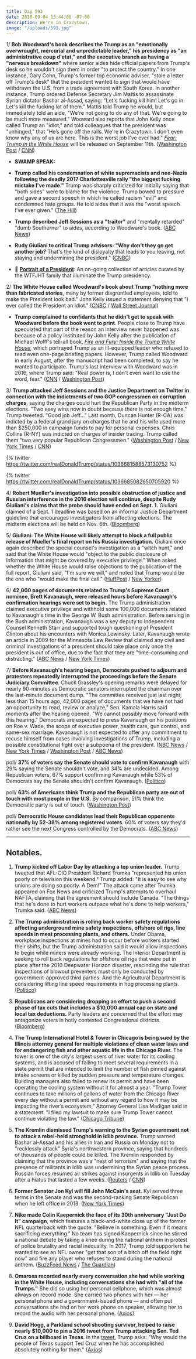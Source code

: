 ```yaml
---
title: Day 593
date: 2018-09-04 13:44:00 -07:00
description: We're in Crazytown.
image: "/uploads/593.jpg"
---
```


1/ **Bob Woodward's book describes the Trump as an "emotionally overwrought, mercurial and unpredictable leader," his presidency as "an administrative coup d'etat," and the executive branch as having a "nervous breakdown"** where senior aides hide official papers from Trump's desk so he wouldn't sign them in order "to protect the country." In one instance, Gary Cohn, Trump's former top economic adviser, "stole a letter off Trump's desk" that the president wanted to sign that would have withdrawn the U.S. from a trade agreement with South Korea. In another instance, Trump ordered Defense Secretary Jim Mattis to assassinate Syrian dictator Bashar al-Assad, saying: "Let's fucking kill him! Let's go in. Let's kill the fucking lot of them." Mattis told Trump he would, but immediately told an aide, "We're not going to do any of that. We're going to be much more measured." Wooward also reports that John Kelly once called Trump an "idiot," and told colleagues that the president was "unhinged," that "He’s gone off the rails. We're in Crazytown. I don't even know why any of us are here. This is the worst job I've ever had." *[Fear: Trump in the White House](https://amzn.to/2CkeGXi)* will be released on September 11th. ([Washington Post](https://www.washingtonpost.com/politics/bob-woodwards-new-book-reveals-a-nervous-breakdown-of-trumps-presidency/2018/09/04/b27a389e-ac60-11e8-a8d7-0f63ab8b1370_story.html) / [CNN](https://www.cnn.com/2018/09/04/politics/bob-woodward-book-donald-trump-fear/index.html))

* **SWAMP SPEAK:**

* **Trump called his condemnation of white supremacists and neo-Nazis following the deadly 2017 Charlottesville rally "the biggest fucking mistake I've made."** Trump was sharply criticized for initially saying that "both sides" were to blame for the violence. Trump bowed to pressure and gave a second speech in which he called racism "evil" and condemned hate groups. He told aides that it was the "worst speech I've ever given." ([The Hill](http://thehill.com/homenews/administration/404940-trump-said-condemning-white-supremacists-was-biggest-f-ing-mistake))

* **Trump described Jeff Sessions as a "traitor"** and "mentally retarded" "dumb Southerner" to aides, according to Woodward's book. ([ABC News](https://abcnews.go.com/Politics/bob-woodward-book-paints-portrait-chaotic-paranoid-white/story?id=57594550))

* **Rudy Giuliani to critical Trump advisors: "Why don't they go get another job?** That's the kind of disloyalty that leads to you leaving, not staying and undermining the president." ([CNBC](https://www.cnbc.com/2018/09/04/giuliani-to-trump-aides-ripping-trump-in-woodward-book-find-new-job.html))

* 👑 **[Portrait of a President](https://talk.whatthefuckjusthappenedtoday.com/t/portrait-of-a-president/1465)**: An on-going collection of articles curated by the WTFJHT family that illuminate the Trump presidency.

2/ **The White House called Woodward's book about Trump "nothing more than fabricated stories**, many by former disgruntled employees, told to make the President look bad." John Kelly issued a statement denying that "I ever called the President an idiot." ([CNBC](https://www.cnbc.com/2018/09/04/white-house-calls-woodwards-book-on-trump-nothing-more-than-fabricated-stories-.html) / [Wall Street Journal](https://www.wsj.com/articles/white-house-calls-bob-woodwards-book-nothing-more-than-fabricated-lies-1536089079))

* **Trump complained to confidants that he didn't get to speak with Woodward before the book went to print**. People close to Trump have speculated that part of the reason an interview never happened was because of a policy instituted by John Kelly after the publication of Michael Wolff's tell-all book, *[Fire and Fury: Inside the Trump White House](https://amzn.to/2CkRKXQ)*, which portrayed Trump as an ill-equipped leader who refused to read even one-page briefing papers. However, Trump called Woodward in early August, after the manuscript had been completed, to say he wanted to participate. Trump's last interview with Woodward was in 2016, where Trump said: "Real power is, I don't even want to use the word, fear." ([CNN](https://www.cnn.com/2018/09/04/politics/donald-trump-bob-woodward-book-interview/index.html) / [Washington Post](https://www.washingtonpost.com/politics/2018/09/04/transcript-phone-call-between-president-trump-journalist-bob-woodward/))

3/ **Trump attacked Jeff Sessions and the Justice Department on Twitter in connection with the indictments of two GOP congressmen on corruption charges**, saying the charges could hurt the Republican Party in the midterm elections. "Two easy wins now in doubt because there is not enough time," Trump tweeted. "Good job Jeff..." Last month, Duncan Hunter (R-CA) was indicted by a federal grand jury on charges that he and his wife used more than $250,000 in campaign funds to pay for personal expenses. Chris Collins (R-NY) was indicted  on charges of insider trading. Trump called them "two very popular Republican Congressmen." ([Washington Post](https://www.washingtonpost.com/politics/two-easy-wins-now-in-doubt-trump-renews-attack-on-sessions-citing-indictments-of-two-gop-congressmen-ahead-of-midterms/2018/09/03/e6f1356a-afac-11e8-9a6a-565d92a3585d_story.html) / [New York Times](https://www.nytimes.com/2018/09/03/us/politics/trump-sessions-midterms.html) / [CNN](https://www.cnn.com/2018/09/03/politics/donald-trump-jeff-sessions-justice-department/index.html))

{% twitter https://twitter.com/realDonaldTrump/status/1036681588573130752 %}

{% twitter https://twitter.com/realDonaldTrump/status/1036685082650705920 %}

4/ **Robert Mueller's investigation into possible obstruction of justice and Russian interference in the 2016 election will continue, despite Rudy Giuliani's claims that the probe should have ended on Sept. 1.** Giuliani claimed of a Sept. 1 deadline was based on an informal Justice Department guideline that encourages investigators from affecting elections. The midterm elections will be held on Nov. 6th. ([Bloomberg](https://www.bloomberg.com/news/articles/2018-09-04/mueller-persists-despite-trump-team-s-claim-clock-has-run-out))

5/ **Giuliani: The White House will likely attempt to block a full public release of Mueller's final report on his Russia investigation.** Giuliani once again described the special counsel's investigation as a "witch hunt," and said that the White House would "object to the public disclosure of information that might be covered by executive privilege." When asked whether the White House would raise objections to the publication of the full report, Giuliani said, "I'm sure we will," and noted that Trump would be the one who "would make the final call." ([HuffPost](https://www.huffingtonpost.com/entry/giuliani-mueller-report-new-yorker_us_5b8d393be4b0511db3dac87d) / [New Yorker](https://www.newyorker.com/magazine/2018/09/10/how-rudy-giuliani-turned-into-trumps-clown))

6/ **42,000 pages of documents related to Trump's Supreme Court nominee, Brett Kavanaugh, were released hours before Kavanaugh's confirmation hearings were set to begin.** The Trump administration claimed executive privilege and withhold some 100,000 documents related to Kavanaugh's time in the George W. Bush administration. Before serving in the Bush administration, Kavanaugh was a key deputy to Independent Counsel Kenneth Starr and supported tough questioning of President Clinton about his encounters with Monica Lewinsky. Later, Kavanaugh wrote an article in 2009 for the Minnesota Law Review that claimed any civil and criminal investigations of a president should take place only once the president is out of office, due to the fact that they are "time-consuming and distracting." ([ABC News](https://abcnews.go.com/Politics/democrats-raise-alarm-white-house-decision-withhold-kavanaugh/story?id=57563344) / [New York Times](https://www.nytimes.com/2018/09/01/us/politics/kavanaugh-records.html))

7/ **Before Kavanaugh's hearing began, Democrats pushed to adjourn and protesters repeatedly interrupted the proceedings before the Senate Judiciary Committee**. Chuck Grassley's opening remarks were delayed for nearly 90-minutes as Democratic senators interrupted the chairman over the last-minute document dump. "The committee received just last night, less than 15 hours ago, 42,000 pages of documents that we have not had an opportunity to read, review or analyze," Sen. Kamala Harris said moments after the hearing opened. "We cannot possibly move forward with this hearing." Democrats are expected to press Kavanaugh on his positions on Roe v. Wade, the scope of executive power, health care, gun control, and same-sex marriage. Kavanaugh is not expected to offer any commitment to recuse himself from cases involving investigations of Trump, including a possible constitutional fight over a subpoena of the president. ([NBC News](https://www.nbcnews.com/politics/congress/kavanaugh-hearings-launch-tuesday-amid-fresh-democratic-calls-delay-n905891) / [New York Times](https://www.nytimes.com/2018/09/04/us/politics/kavanaugh-confirmation-hearing-updates.html) / [Washington Post](https://www.washingtonpost.com/politics/kavanaugh-hearing-trumps-nominee-will-pledge-to-be-a-neutral-and-impartial-arbiter/2018/09/04/5fbaec1a-b035-11e8-9a6a-565d92a3585d_story.html) / [ABC News](https://abcnews.go.com/Politics/kavanaugh-commit-recusal-trump-mueller-related-matters/story?id=57534501))

poll/ **37% of voters say the Senate should vote to confirm Kavanaugh** with 29% saying the Senate shouldn't vote, and 34% are undecided. Among Republican voters, 67% support confirming Kavanaugh while 53% of Democrats say the Senate shouldn't confirm Kavanaugh. ([Politico](https://www.politico.com/story/2018/09/04/kavanaugh-confirmation-support-poll-806300))

poll/ **63% of Americans think Trump and the Republican party are out of touch with most people in the U.S.** By comparison, 51% think the Democratic party is out of touch. ([Washington Post](https://www.washingtonpost.com/politics/poll-democrats-regain-clear-advantage-in-midterms-shaping-up-as-referendum-on-president-trump/2018/09/03/b47be106-aefe-11e8-a20b-5f4f84429666_story.html))

poll/ **Democratic House candidates lead their Republican opponents nationally by 52-38% among registered voters**. 60% of voters say they'd rather see the next Congress controlled by the Democrats. ([ABC News](https://abcnews.go.com/Politics/energized-donald-trump-democrats-reach-14-midterms/story?id=57538542))

---

## Notables.

1. **Trump kicked off Labor Day by attacking a top union leader.** Trump tweeted that AFL-CIO President Richard Trumka "represented his union poorly on television this weekend." Trump added: "It is easy to see why unions are doing so poorly. A Dem!" The attack came after Trumka appeared on Fox News and criticized Trump's attempts to overhaul NAFTA, claiming that the agreement should include Canada. "The things that he's done to hurt workers outpace what he's done to help workers," Trumka said. ([ABC News](https://abcnews.go.com/Politics/wireStory/trump-attacks-union-leader-labor-day-57572623))

2. **The Trump administration is rolling back worker safety regulations affecting underground mine safety inspections, offshore oil rigs, line speeds in meat processing plants, and others.** Under Obama, workplace inspections at mines had to occur before workers started their shifts, but the Trump administration said it would allow inspections to begin while miners were already working. The Interior Department is seeking to roll back regulations for offshore oil rigs that were put in place after the 2010 Deepwater Horizon disaster, rescinding the rule that inspections of blowout preventers must only be conducted by government-approved third parties. And the Agricultural Department is considering lifting line speed requirements in hog processing plants. ([Politico](https://www.politico.com/story/2018/09/03/trumps-worker-safety-regulations-protections-unions-806008))

3. **Republicans are considering dropping an effort to push a second phase of tax cuts that includes a $10,000 annual cap on state and local tax deductions.** Party leaders are concerned that the effort may antagonize voters in hotly contested Congressional districts. ([Bloomberg](https://www.bloomberg.com/news/articles/2018-09-04/republicans-weigh-abandoning-tax-cut-2-0-after-salt-backlash?srnd=premium))

4. **The Trump International Hotel & Tower in Chicago is being sued by the Illinois attorney general for multiple violations of clean water laws and for endangering fish and other aquatic life in the Chicago River.** The tower is one of the city's largest users of river water for its cooling systems, and is accused of failing to meet several requirements in a state permit that are intended to limit the number of fish pinned against intake screens or killed by sudden pressure and temperature changes. Building managers also failed to renew its permit and have been operating the cooling system without it for almost a year. "Trump Tower continues to take millions of gallons of water from the Chicago River every day without a permit and without any regard to how it may be impacting the river’s ecosystem," Attorney General Lisa Madigan said in a statement. "I filed my lawsuit to make sure Trump Tower cannot continue violating the law." ([Chicago Tribune](http://www.chicagotribune.com/news/ct-met-trump-tower-chicago-river-madigan-lawsuit-20180814-story.html))

5. **The Kremlin dismissed Trump's warning to the Syrian government not to attack a rebel-held stronghold in Idlib province.** Trump warned Bashar al-Assad and his allies in Iran and Russia on Monday not to "recklessly attack" Syria's northwestern province, saying that hundreds of thousands of people could be killed. The Kremlin responded by claiming that the province was a "nest of terrorism" and saying that the presence of militants in Idlib was undermining the Syrian peace process. Russian forces resumed air strikes against insurgents in Idlib on Tuesday after a hiatus that lasted a few weeks. ([Reuters](https://www.reuters.com/article/us-mideast-crisis-syria-trump/trump-warns-syria-not-to-recklessly-attack-idlib-province-idUSKCN1LJ252) / [CNN](https://www.cnn.com/2018/09/03/politics/trump-syria-tweet-assad-rebel-idlib/index.html))

6. **Former Senator Jon Kyl will fill John McCain's seat**. Kyl served three terms in the Senate and was the second-ranking Senate Republican when he left office in 2013. ([New York Times](https://www.nytimes.com/2018/09/04/us/politics/arizona-senate-mccain.html))

7. **Nike made Colin Kaepernick the face of its 30th anniversary "Just Do It" campaign**, which features a black-and-white close up of the former NFL quarterback with the quote: "Believe in something. Even if it means sacrificing everything." No team has signed Kaepernick since he stirred a national debate by taking a knee during the national anthem in protest of police brutality and racial inequality. In 2017, Trump told supporters he wanted to see an NFL owner "get that son of a bitch off the field right now" and fire any player who refuses to stand during the national anthem. ([BuzzFeed News](https://www.buzzfeednews.com/article/claudiarosenbaum/colin-kaepernick-is-the-face-of-nikes-30th-anniversary-just) / [The Guardian](https://www.theguardian.com/sport/2018/sep/03/colin-kaepernick-nike-just-do-it-campaign-nfl))

8. **Omarosa recorded nearly every conversation she had while working in the White House, including conversations she had with "all of the Trumps."** She did so using her personal cellphone, which was almost always on record mode. She carried two phones with her — her personal phone and a government-issued phone — and often put conversations she had on her work phone on speaker, allowing her to record the audio with her personal phone. ([Axios](https://www.axios.com/omarosa-secret-tapes-record-phone-7ca4d160-4033-4acd-a035-45f3625315d4.html))

9. **David Hogg, a Parkland school shooting survivor, helped to raise nearly $10,000 to pin a 2016 tweet from Trump attacking Sen. Ted Cruz on a billboard in Texas**. In the [tweet](https://twitter.com/realdonaldtrump/status/703984812105793536?lang=en), Trump asks: "Why would the people of Texas support Ted Cruz when he has accomplished absolutely nothing for them." ([Axios](https://www.axios.com/trump-tweets-billboard-texas-ted-cruz-david-hogg-b5f408fd-bab9-41ed-892b-07a523943ab9.html))